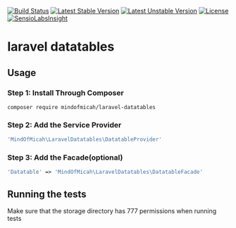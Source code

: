 [![Build Status](https://travis-ci.org/mindofmicah/laravel-datatables.svg)](https://travis-ci.org/mindofmicah/laravel-datatables)
[![Latest Stable Version](https://poser.pugx.org/mindofmicah/laravel-datatables/v/stable.svg)](https://packagist.org/packages/mindofmicah/laravel-datatables)
[![Latest Unstable Version](https://poser.pugx.org/mindofmicah/laravel-datatables/v/unstable.svg)](https://packagist.org/packages/mindofmicah/laravel-datatables)
[![License](https://poser.pugx.org/mindofmicah/laravel-datatables/license.svg)](https://packagist.org/packages/mindofmicah/laravel-datatables)
[![SensioLabsInsight](https://insight.sensiolabs.com/projects/2be0811e-861b-453d-9c27-8ba17a77e893/mini.png)](https://insight.sensiolabs.com/projects/2be0811e-861b-453d-9c27-8ba17a77e893)
# laravel datatables


## Usage

### Step 1: Install Through Composer

```
composer require mindofmicah/laravel-datatables
```

### Step 2: Add the Service Provider
```php
'MindOfMicah\LaravelDatatables\DatatableProvider'
```
### Step 3: Add the Facade(optional)
```php
'Datatable' => 'MindOfMicah\LaravelDatatables\DatatableFacade'
```
## Running the tests
Make sure that the storage directory has 777 permissions when running tests
